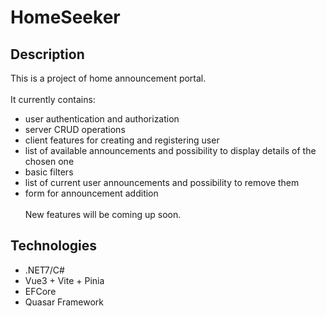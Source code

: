 # HomeSeeker

## Description
This is a project of home announcement portal. <br><br>
It currently contains:
* user authentication and authorization
* server CRUD operations
* client features for creating and registering user 
* list of available announcements and possibility to display details of the chosen one
* basic filters
* list of current user announcements and possibility to remove them
* form for announcement addition
<br><br>
New features will be coming up soon.

## Technologies
* .NET7/C#
* Vue3 + Vite + Pinia
* EFCore
* Quasar Framework